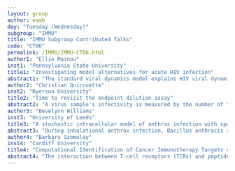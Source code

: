 ```yaml
---
layout: group
author: esmb
day: "Tuesday (Wednesday)"
subgroup: "IMMU"
title: "IMMU Subgroup Contributed Talks"
code: "CT06"
permalink: /IMMU/IMMU-CT06.html
author1: "Ellie Mainou"
inst1: "Pennsylvania State University"
title1: "Investigating model alternatives for acute HIV infection"
abstract1: "The standard viral dynamics model explains HIV viral dynamics during acute infection reasonably well. However, the model makes simplifying assumptions, neglecting some aspects of HIV pathogenesis. For example, in the standard model, target cells are infected by a single HIV virion. Yet, cellular multiplicity of infection (MOI) may have considerable effects in pathogenesis and viral evolution. Further when using the standard model, we take constant infected cell death rates, simplifying the dynamic immune responses.  Here, we use four models—1) the standard viral dynamics model, 2) an alternate model incorporating cellular MOI, 3) a model assuming density-dependent death rate of infected cells and 4) a model combining (2) and (3)—to investigate acute infection dynamics among study participants in the RV217 dataset. We find that all models explain the data, but different models describe differing features of the dynamics more accurately. For example, while the standard viral dynamics model may be the most parsimonious model, viral peaks are better explained by a model allowing for cellular MOI. These results suggest that heterogeneity in within-host viral dynamics cannot be captured by a single model but depending on the aspect of interest, a corresponding model should be employed."
author2: "Christian Quirouette"
inst2: "Ryerson University"
title2: "Time to revisit the endpoint dilution assay"
abstract2: "A virus sample's infectivity is measured by the number of the infections it causes per unit volume, via a plaque or focus forming assay (PFU or FFU) or an endpoint dilution (ED) assay (TCID50, EID50, etc.). The plaque and focus assays have several technical and experimental limitations we will outline in this presentation, but yield a simple measure: one plaque equals one infectious dose. The ED assay does not suffer from these limitations, but as we will show, the measure it yields, the TCID50, is calculated using biased and antiquated approximations that relate poorly to the number of infectious doses in the sample. We propose taking the best of both: (1) preferring the ED assay over the more subjective plaque or focus forming assay; and (2) replacing the TCID50 with an accurate, robust and meaningful measure we call Specific INfections or SIN, corresponding to the most likely number of infections a virus sample will cause. We will demonstrate how the measure of SIN compares to current measures (FFU, TCID50) under typical experimental conditions, and how experimental protocols can be altered to yield even more accurate measures."
author3: "Bevelynn Williams"
inst3: "University of Leeds"
title3: "A stochastic intracellular model of anthrax infection with spore germination heterogeneity"
abstract3: "During inhalational anthrax infection, Bacillus anthracis spores are ingested by alveolar macrophages, and begin to germinate and then proliferate inside them, which may eventually lead to death of the host cell and the release of bacteria into the extracellular environment. Alternatively, some macrophages may be successful in eliminating the intracellular bacteria and will recover. In this talk, we consider a stochastic model of the intracellular infection dynamics of B. anthracis in macrophages. We explore the potential for heterogeneity in the spore germination rate, with the consideration of two extreme cases for the rate distribution: continuous Gaussian and discrete Bernoulli. This model has been calibrated by means of approximate Bayesian computation, using experimental measurements. We use the calibrated stochastic model to predict the probability of rupture, mean time until rupture, and rupture size distribution, of a macrophage that has been infected with one spore. We also obtain the mean spore and bacterial loads over time for a population of cells, each assumed to be initially infected with a single spore. Our results support the existence of significant heterogeneity in the germination rate across different spores, with a subset of spores expected to germinate much later than the majority."
author4: "Barbara Szomolay"
inst4: "Cardiff University"
title4: "Computational Identification of Cancer Immunotherapy Targets using Combinatorial Peptide Libraries"
abstract4: "The interaction between T-cell receptors (TCRs) and peptides is highly degenerate: a single TCR may recognize about one million different peptides in the context of a single MHCI molecule. On the other hand, TCR recognition is fundamentally peptide- and/or MHC-specific: the functional sensitivity, which can be viewed as experimental realisation of the TCR triggering rate, is large enough only for minute fraction of all possible ligands. TCR triggering rate and degeneracy are mathematical concepts that are fundamental for an approach that uses length-matched combinatorial peptide library (CPL) scan data to search protein databases and to rank peptides in order of likelihood recognition. This CPL-based database screening can, to a large extent, accurately identify self-peptides that triggered the CD8 T-cell. The computational time required for peptide searching can be significantly reduced by using graphics processing units (GPUs). Adoption of GPU-accelerated prediction of T-cell agonists has the capacity to revolutionise our understanding of cancer immunity by identifying potential targets for tumor-specific T-cells."
---
```

